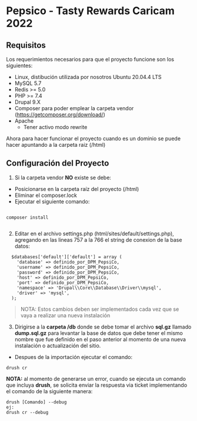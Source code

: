 # Pepsico - Tasty Rewards Caricam 2022

## Requisitos

Los requerimientos necesarios para que el proyecto funcione son los siguientes:

- Linux, distibución utilizada por nosotros Ubuntu 20.04.4 LTS
- MySQL 5.7
- Redis >= 5.0
- PHP >= 7.4
- Drupal 9.X
- Composer para poder emplear la carpeta vendor (https://getcomposer.org/download/)
- Apache
  - Tener activo modo rewrite

Ahora para hacer funcionar el proyecto cuando es un dominio se puede hacer apuntando a la carpeta raiz (/html)

## Configuración del Proyecto

1. Si la carpeta vendor **NO** existe se debe:

- Posicionarse en la carpeta raíz del proyecto (/html)
- Eliminar el composer.lock
- Ejecutar el siguiente comando:

```

composer install


```

2. Editar en el archivo settings.php (html/sites/default/settings.php), agregando en las lineas 757 a la 766 el string de conexion de la base datos:

```
  $databases['default']['default'] = array (
    'database' => definido_por_DPM_PepsiCo,
    'username' => definido_por_DPM_PepsiCo,
    'password' => definido_por_DPM_PepsiCo,
    'host' => definido_por_DPM_PepsiCo,
    'port' => definido_por_DPM_PepsiCo,
    'namespace' => 'Drupal\\Core\\Database\\Driver\\mysql',
    'driver' => 'mysql',
  );
```

> NOTA: Estos cambios deben ser implementados cada vez que se vaya a realizar una nueva instalación 


3. Dirigirse a la **carpeta /db** donde se debe tomar el archivo  **sql.gz** llamado  **dump.sql.gz** para levantar la base de datos que debe tener el mismo nombre que fue definido en el paso anterior al momento de una nueva instalación o actualización del sitio.

- Despues de la importación ejecutar el comando:

```
drush cr

```

**NOTA:** al momento de generarse un error, cuando se ejecuta un comando que incluya **drush**, se solicita enviar la respuesta via ticket implementando el comando de la siguiente manera:

```
drush [Comando] --debug
ej:
drush cr --debug

```
